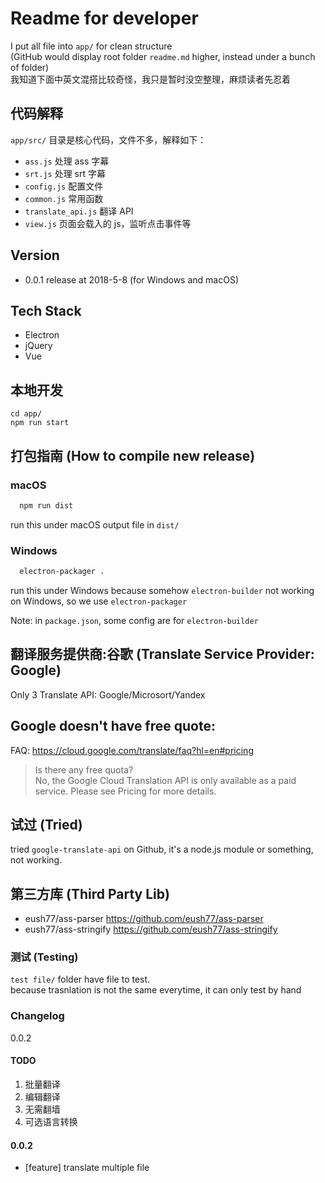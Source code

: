 # Readme for developer
I put all file into `app/` for clean structure     
(GitHub would display root folder `readme.md` higher, instead under a bunch of folder)          
我知道下面中英文混搭比较奇怪，我只是暂时没空整理，麻烦读者先忍着   

## 代码解释
`app/src/` 目录是核心代码，文件不多，解释如下：   

  * `ass.js` 处理 ass 字幕
  * `srt.js` 处理 srt 字幕
  * `config.js`  配置文件
  * `common.js`  常用函数
  * `translate_api.js` 翻译 API
  * `view.js` 页面会载入的 js，监听点击事件等

## Version
* 0.0.1 release at 2018-5-8 (for Windows and macOS)
<!-- * 0.0.2 release at 2019-2-16 -->
<!-- * 0.0.2 release at 2018-9-20 想更新支持多文件翻译，没坚持写完放弃了。没时间了。 -->

## Tech Stack
* Electron
* jQuery
* Vue

## 本地开发
```
cd app/
npm run start
```

## 打包指南 (How to compile new release)
### macOS      
```bash
  npm run dist
```
run this under macOS
output file in `dist/`        

### Windows
```bash
  electron-packager .
```
run this under Windows
because somehow `electron-builder` not working on Windows, so we use `electron-packager`

Note: in `package.json`, some config are for `electron-builder`


## 翻译服务提供商:谷歌 (Translate Service Provider: Google)
Only 3 Translate API: Google/Microsort/Yandex  

## Google doesn't have free quote:
FAQ: https://cloud.google.com/translate/faq?hl=en#pricing
> Is there any free quota?         
> No, the Google Cloud Translation API is only available as a paid service. Please see Pricing for more details.

## 试过 (Tried)
tried `google-translate-api` on Github, it's a node.js module or something, not working.      

## 第三方库 (Third Party Lib)
* eush77/ass-parser    https://github.com/eush77/ass-parser
* eush77/ass-stringify https://github.com/eush77/ass-stringify

### 测试 (Testing)
`test file/` folder have file to test.         
because trasnlation is not the same everytime, it can only test by hand         

### Changelog
0.0.2


#### TODO
1. 批量翻译
2. 编辑翻译
3. 无需翻墙
4. 可选语言转换

#### 0.0.2
* [feature] translate multiple file


